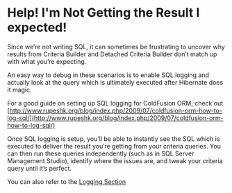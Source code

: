 # Help! I'm Not Getting the Result I expected!

Since we’re not writing SQL, it can sometimes be frustrating to uncover why results from Criteria Builder and Detached Criteria Builder don’t match up with what you’re expecting.

An easy way to debug in these scenarios is to enable SQL logging and actually look at the query which is ultimately executed after Hibernate does it magic.

For a good guide on setting up SQL logging for ColdFusion ORM, check out [http://www.rupeshk.org/blog/index.php/2009/07/coldfusion-orm-how-to-log-sql/](http://www.rupeshk.org/blog/index.php/2009/07/coldfusion-orm-how-to-log-sql/)

Once SQL logging is setup, you’ll be able to instantly see the SQL which is executed to deliver the result you’re getting from your criteria queries. You can then run these queries independently \(such as in SQL Server Management Studio\), identify where the issues are, and tweak your criteria query until it’s perfect.

You can also refer to the [Logging Section](coldbox-criteria-builder/getting-started.md#logging)


